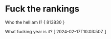 # Fuck the rankings

Who the hell am I?
{ 813830 }

What fucking year is it?
[ 2024-02-17T10:03:50Z ]
